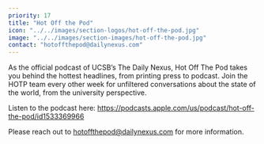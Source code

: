 ```yaml
---
priority: 17
title: "Hot Off the Pod"
icon: "../../images/section-logos/hot-off-the-pod.jpg"
image: "../../images/section-images/hot-off-the-pod.jpg"
contact: "hotoffthepod@dailynexus.com"
---
```

As the official podcast of UCSB’s The Daily Nexus, Hot Off The Pod takes you behind the hottest headlines, from printing press to podcast. Join the HOTP team every other week for unfiltered conversations about the state of the world, from the university perspective.

Listen to the podcast here: https://podcasts.apple.com/us/podcast/hot-off-the-pod/id1533369966

Please reach out to [hotoffthepod@dailynexus.com](mailto:hotoffthepod@dailynexus.com) for more information. 